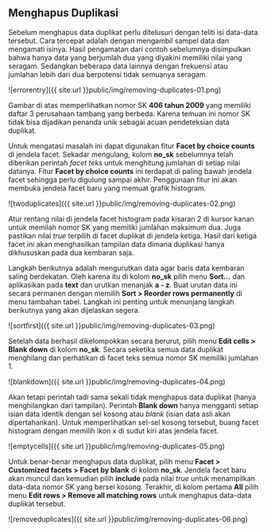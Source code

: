 Menghapus Duplikasi
-------------------

Sebelum menghapus data duplikat perlu ditelusuri dengan teliti isi data-data tersebut. Cara tercepat adalah dengan mengambil sampel data dan mengamati isinya. Hasil pengamatan dari contoh sebelumnya disimpulkan bahwa hanya data yang berjumlah dua yang diyakini memiliki nilai yang seragam. Sedangkan beberapa data lainnya dengan frekuensi atau jumlahan lebih dari dua berpotensi tidak semuanya seragam.

![errorentry]({{ site.url }}public/img/removing-duplicates-01.png)

Gambar di atas memperlihatkan nomor SK **406 tahun 2009** yang memiliki daftar 3 perusahaan tambang yang berbeda. Karena temuan ini nomor SK tidak bisa dijadikan penanda unik sebagai acuan pendeteksian data duplikat.

Untuk mengatasi masalah ini dapat digunakan fitur **Facet by choice counts** di jendela facet. Sekadar mengulang, kolom **no_sk** sebelumnya telah diberikan perintah *facet teks* untuk menghitung jumlahan di setiap nilai datanya. Fitur **Facet by choice counts** ini terdapat di paling bawah jendela facet sehingga perlu digulung sampai akhir. Penggunaan fitur ini akan membuka jendela facet baru yang memuat grafik histogram.

![twoduplicates]({{ site.url }}public/img/removing-duplicates-02.png)

Atur rentang nilai di jendela facet histogram pada kisaran 2 di kursor kanan untuk memilah nomor SK yang memiliki jumlahan maksimum dua. Juga pastikan nilai *true* terpilih di facet duplikat di jendela ketiga. Hasil dari ketiga facet ini akan menghasilkan tampilan data dimana duplikasi hanya dikhususkan pada dua kembaran saja.

Langkah berikutnya adalah mengurutkan data agar baris data kembaran saling berdekatan. Oleh karena itu di kolom **no_sk** pilih menu **Sort...** dan aplikasikan pada **text** dan urutkan menanjak **a - z**. Buat urutan data ini secara permanen dengan memilih **Sort > Reorder rows permanently** di menu tambahan tabel. Langkah ini penting untuk menunjang langkah berikutnya yang akan dijelaskan segera.

![sortfirst]({{ site.url }}public/img/removing-duplicates-03.png)

Setelah data berhasil dikelompokkan secara berurut, pilih menu **Edit cells > Blank down** di kolom **no_sk**. Secara seketika semua data duplikat menghilang dan perhatikan di facet teks semua nomor SK memiliki jumlahan 1.

![blankdown]({{ site.url }}public/img/removing-duplicates-04.png)

Akan tetapi perintah tadi sama sekali tidak menghapus data duplikat (hanya menghilangkan dari tampilan). Perintah **Blank down** hanya mengganti setiap isian data identik dengan sel kosong atau *blank* (isian data asli akan dipertahankan). Untuk memperlihatkan sel-sel kosong tersebut, buang facet histogram dengan memilih ikon x di sudut kiri atas jendela facet.

![emptycells]({{ site.url }}public/img/removing-duplicates-05.png)

Untuk benar-benar menghapus data duplikat, pilih menu **Facet > Customized facets > Facet by blank** di kolom **no_sk**. Jendela facet baru akan muncul dan kemudian pilih **include** pada nilai *true* untuk menampilkan data-data nomor SK yang bersel kosong. Terakhir, di kolom pertama **All** pilih menu **Edit rows > Remove all matching rows** untuk menghapus data-data duplikat tersebut.

![removeduplicates]({{ site.url }}public/img/removing-duplicates-06.png)

